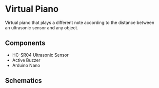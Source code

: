 # Virtual Piano

Virtual piano that plays a different note according to the distance between an ultrasonic sensor and any object.

## Components
 - HC-SR04 Ultrasonic Sensor
 - Active Buzzer
 - Arduino Nano
 
## Schematics